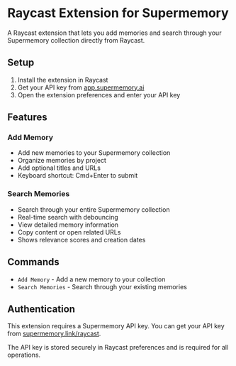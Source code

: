 # Raycast Extension for Supermemory

A Raycast extension that lets you add memories and search through your Supermemory collection directly from Raycast.

## Setup

1. Install the extension in Raycast
2. Get your API key from [app.supermemory.ai](https://app.supermemory.ai)
3. Open the extension preferences and enter your API key

## Features

### Add Memory
- Add new memories to your Supermemory collection
- Organize memories by project
- Add optional titles and URLs
- Keyboard shortcut: Cmd+Enter to submit

### Search Memories
- Search through your entire Supermemory collection
- Real-time search with debouncing
- View detailed memory information
- Copy content or open related URLs
- Shows relevance scores and creation dates

## Commands

- `Add Memory` - Add a new memory to your collection
- `Search Memories` - Search through your existing memories

## Authentication

This extension requires a Supermemory API key. You can get your API key from [supermemory.link/raycast](https://supermemory.link/raycast).

The API key is stored securely in Raycast preferences and is required for all operations.